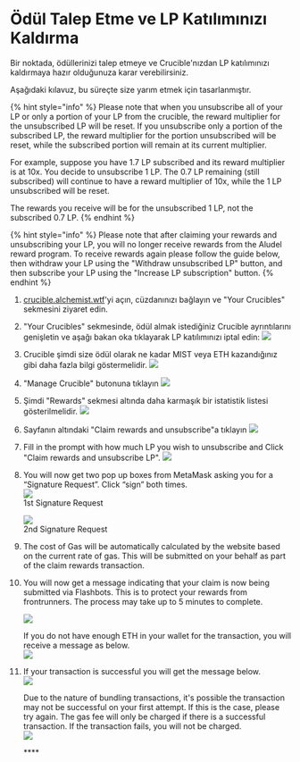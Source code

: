 # Ödül Talep Etme ve LP Katılımınızı Kaldırma

Bir noktada, ödüllerinizi talep etmeye ve Crucible'nızdan LP katılımınızı kaldırmaya hazır olduğunuza karar verebilirsiniz.

Aşağıdaki kılavuz, bu süreçte size yarım etmek için tasarlanmıştır.

{% hint style="info" %}
Please note that when you unsubscribe all of your LP or only a portion of your LP from the crucible, the reward multiplier for the unsubscribed LP will be reset.  If you unsubscribe only a portion of the subscribed LP, the reward multiplier for the portion unsubscribed will be reset, while the subscribed portion will remain at its current multiplier. 

For example, suppose you have 1.7 LP subscribed and its reward multiplier is at 10x. You decide to unsubscribe 1 LP. The 0.7 LP remaining \(still subscribed\) will continue to have a reward multiplier of 10x, while the 1 LP unsubscribed will be reset. 

The rewards you receive will be for the unsubscribed 1 LP, not the subscribed 0.7 LP.
{% endhint %}

{% hint style="info" %}
Please note that after claiming your rewards and unsubscribing your LP, you will no longer receive rewards from the Aludel reward program. To receive rewards again please follow the guide below, then withdraw your LP using the "Withdraw unsubscribed LP" button, and then subscribe your LP using the "Increase LP subscription" button.
{% endhint %}

1. [crucible.alchemist.wtf](https://crucible.alchemist.wtf/)'yi açın, cüzdanınızı bağlayın ve "Your Crucibles" sekmesini ziyaret edin.
2. "Your Crucibles" sekmesinde, ödül almak istediğiniz Crucible ayrıntılarını genişletin ve aşağı bakan oka tıklayarak LP katılımınızı iptal edin: ![](../../.gitbook/assets/screenshot-2021-05-07-at-12.50.58.png) 
3. Crucible şimdi size ödül olarak ne kadar MIST veya ETH kazandığınız gibi daha fazla bilgi göstermelidir. ![](../../.gitbook/assets/screenshot-2021-05-07-at-12.50.42.png)  
4. "Manage Crucible" butonuna tıklayın ![](../../.gitbook/assets/screenshot-2021-05-07-at-12.51.04.png)  
5. Şimdi "Rewards" sekmesi altında daha karmaşık bir istatistik listesi gösterilmelidir.  ![](../../.gitbook/assets/screenshot-2021-05-07-at-12.51.22.png)  
6. Sayfanın altındaki "Claim rewards and unsubscribe"a tıklayın ![](../../.gitbook/assets/screenshot-2021-05-07-at-13.05.52.png)  
7. Fill in the prompt with how much LP you wish to unsubscribe and Click "Claim rewards and unsubscribe LP". ![](../../.gitbook/assets/1.png)  
8. You will now get two pop up boxes from MetaMask asking you for a “Signature Request”. Click “sign” both times.  
   ![](../../.gitbook/assets/2%20%282%29%20%282%29%20%281%29.png)   
   1st Signature Request

  
   ![](../../.gitbook/assets/3%20%281%29%20%285%29%20%281%29%20%284%29.png)  
    2nd Signature Request  

9. The cost of Gas will be automatically calculated by the website based on the current rate of gas. This will be submitted on your behalf as part of the claim rewards transaction.

10. You will now get a message indicating that your claim is now being submitted via Flashbots. This is to protect your rewards from frontrunners. The process may take up to 5 minutes to complete.

    ![](../../.gitbook/assets/4%20%281%29%20%282%29.png)  
  
    If you do not have enough ETH in your wallet for the transaction, you will receive a message as below.  
    ![](../../.gitbook/assets/edlin%20%281%29.png)  

11. If your transaction is successful you will get the message below.  
    ![](../../.gitbook/assets/6.png)  
  
    Due to the nature of bundling transactions, it's possible the transaction may not be successful on your first attempt. If this is the case, please try again. The gas fee will only be charged if there is a successful transaction. If the transaction fails, you will not be charged.  
    ![](../../.gitbook/assets/7%20%281%29.png)





    \*\*\*\*

